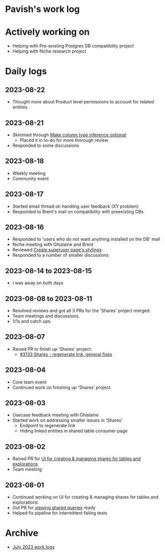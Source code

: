 # Pavish's work log

# Actively working on
* Helping with Pre-existing Postgres DB compatibility project
* Helping with Niche research project

# Daily logs
## 2023-08-22
* Thought more about Product level permissions to account for related entities

## 2023-08-21
* Skimmed through [Make column type inference optional](https://github.com/centerofci/mathesar/pull/3050)
  - Placed it in to-do for more thorough review
* Responded to some discussions

## 2023-08-18
* Weekly meeting
* Community event

## 2023-08-17
* Started email thread on handling user feedback (XY problem)
* Responded to Brent's mail on compatibility with preexisting DBs

## 2023-08-16
* Responded to 'users who do not want anything installed on the DB' mail
* Niche meeting with Ghislaine and Brent
* Reviewed [Create superuser page's stylings](https://github.com/centerofci/mathesar/pull/3131)
* Responded to a number of smaller discussions

## 2023-08-14 to 2023-08-15
* I was away on both days

## 2023-08-08 to 2023-08-11
* Resolved reviews and got all 3 PRs for the 'Shares' project merged.
* Team meetings and discussions.
* 1/1s and catch ups.

## 2023-08-07
* Raised PR to finish up 'Shares' project.
  - [#3133 Shares - regenerate link, general fixes](https://github.com/centerofci/mathesar/pull/3133)

## 2023-08-04
* Core team event
* Continued work on finishing up 'Shares' project.

## 2023-08-03
* Usecase feedback meeting with Ghislaine
* Started work on addressing smaller issues in 'Shares'
  - Endpoint to regenerate link
  - Hiding linked entities in shared table consumer page

## 2023-08-02
* Raised PR for [UI for creating & managing shares for tables and explorations](https://github.com/centerofci/mathesar/pull/3127)
* Team meeting

## 2023-08-01
* Continued working on UI for creating & managing shares for tables and explorations
* Got PR for [viewing shared queries](https://github.com/centerofci/mathesar/pull/3113) ready
* Helped fix pipeline for intermittent failing tests

# Archive
 - [July 2023 work logs](/team/worklogs/pavish/2023-07.md)
